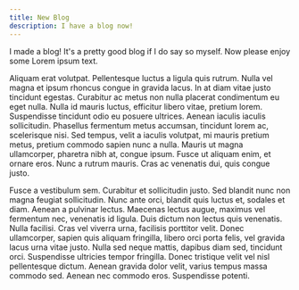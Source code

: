 ```yaml
---
title: New Blog
description: I have a blog now!
---
```


I made a blog! It's a pretty good blog if I do say so myself. Now please enjoy some Lorem ipsum text.

Aliquam erat volutpat. Pellentesque luctus a ligula quis rutrum. Nulla vel magna et ipsum rhoncus congue in gravida lacus. In at diam vitae justo tincidunt egestas. Curabitur ac metus non nulla placerat condimentum eu eget nulla. Nulla id mauris luctus, efficitur libero vitae, pretium lorem. Suspendisse tincidunt odio eu posuere ultrices. Aenean iaculis iaculis sollicitudin. Phasellus fermentum metus accumsan, tincidunt lorem ac, scelerisque nisi. Sed tempus, velit a iaculis volutpat, mi mauris pretium metus, pretium commodo sapien nunc a nulla. Mauris ut magna ullamcorper, pharetra nibh at, congue ipsum. Fusce ut aliquam enim, et ornare eros. Nunc a rutrum mauris. Cras ac venenatis dui, quis congue justo.

Fusce a vestibulum sem. Curabitur et sollicitudin justo. Sed blandit nunc non magna feugiat sollicitudin. Nunc ante orci, blandit quis luctus et, sodales et diam. Aenean a pulvinar lectus. Maecenas lectus augue, maximus vel fermentum nec, venenatis id ligula. Duis dictum non lectus quis venenatis. Nulla facilisi. Cras vel viverra urna, facilisis porttitor velit. Donec ullamcorper, sapien quis aliquam fringilla, libero orci porta felis, vel gravida lacus urna vitae justo. Nulla sed neque mattis, dapibus diam sed, tincidunt orci. Suspendisse ultricies tempor fringilla. Donec tristique velit vel nisl pellentesque dictum. Aenean gravida dolor velit, varius tempus massa commodo sed. Aenean nec commodo eros. Suspendisse potenti. 